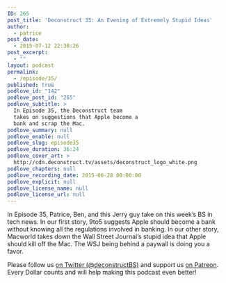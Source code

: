 ```yaml
---
ID: 265
post_title: 'Deconstruct 35: An Evening of Extremely Stupid Ideas'
author:
  - patrice
post_date:
  - 2015-07-12 22:38:26
post_excerpt:
  - ""
layout: podcast
permalink:
  - /episode/35/
published: true
podlove_id: "142"
podlove_post_id: "265"
podlove_subtitle: >
  In Episode 35, the Deconstruct team
  takes on suggestions that Apple become a
  bank and scrap the Mac.
podlove_summary: null
podlove_enable: null
podlove_slug: episode35
podlove_duration: 36:24
podlove_cover_art: >
  http://cdn.deconstruct.tv/assets/deconstruct_logo_white.png
podlove_chapters: null
podlove_recording_date: 2015-06-28 00:00:00
podlove_explicit: null
podlove_license_name: null
podlove_license_url: null
---
```

<p>
In Episode 35, Patrice, Ben, and this Jerry guy take on this week’s BS in tech news.  In our first story, 9to5 suggests Apple should become a bank without knowing all the regulations involved in banking.  In our other story, Macworld takes down the Wall Street Journal’s stupid idea that Apple should kill off the Mac.  The WSJ being behind a paywall is doing you a favor.
</p>
<p>Please follow us <a href="http://twitter.com/deconstructBS">on Twitter (@deconstructBS)</a> and support us <a href="http://patreon.com/deconstruct">on Patreon</a>. Every Dollar counts and will help making this podcast even better!
</p>